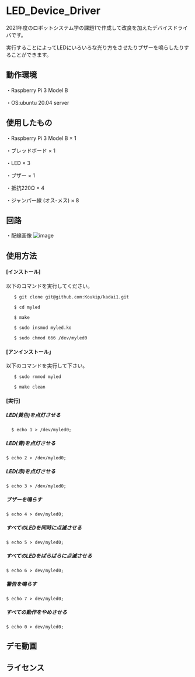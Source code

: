 # LED_Device_Driver

2021年度のロボットシステム学の課題1で作成して改良を加えたデバイスドライバです。

実行することによってLEDにいろいろな光り方をさせたりブザーを鳴らしたりすることができます。

## 動作環境

・Raspberry Pi 3 Model B
 
  ・OS:ubuntu 20.04 server
  
## 使用したもの

  ・Raspberry Pi 3 Model B × 1
 
  ・ブレッドボード × 1
  
  ・LED × 3
  
  ・ブザー × 1
  
  ・抵抗220Ω × 4
  
  ・ジャンパー線 (オス-メス) × 8
 
## 回路

・配線画像
  ![image](https://user-images.githubusercontent.com/93635163/146193856-701b8f7e-5bda-4630-a57e-6fdadeaed780.png)
  
 ## 使用方法
 
  #### [インストール]
  
  以下のコマンドを実行してください。
  
       $ git clone git@github.com:Koukip/kadai1.git
   
       $ cd myled
   
       $ make
   
       $ sudo insmod myled.ko
   
       $ sudo chmod 666 /dev/myled0
   
 #### [アンインストール」
  
  以下のコマンドを実行して下さい。
  
       $ sudo rmmod myled
   
       $ make clean
   
 #### [実行]
  
##### LED(黄色)を点灯させる
  
      $ echo 1 > /dev/myled0;
  
#####  LED(青)を点灯させる
  
   `$ echo 2 > /dev/myled0;`
  
#####  LED(赤)を点灯させる
  
   `$ echo 3 > /dev/myled0;`
  
#####  ブザーを鳴らす
  
   `$ echo 4 > dev/myled0;`
  
#####  すべてのLEDを同時に点滅させる
  
   `$ echo 5 > dev/myled0;`
  
#####  すべてのLEDをばらばらに点滅させる
  
   `$ echo 6 > dev/myled0;`
  
#####  警告を鳴らす
  
   `$ echo 7 > dev/myled0;`
  
#####  すべての動作をやめさせる
  
   `$ echo 0 > dev/myled0;`
  
 ## デモ動画
 

 ## ライセンス
 

